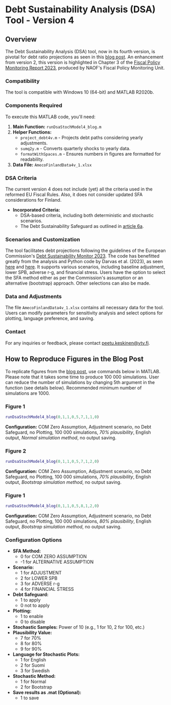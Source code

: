 # Debt Sustainability Analysis (DSA) Tool - Version 4

## Overview
The Debt Sustainability Analysis (DSA) tool, now in its fourth version, is pivotal for debt ratio projections as seen in this [blog post](https://www.vtv.fi/en/blog/the-length-of-the-adjustment-plan-in-the-reformed-eu-debt-rules-is-of-great-importance-to-finland/). An enhancement from version 2, this version is highlighted in Chapter 3 of the [Fiscal Policy Monitoring Report 2023](https://www.vtv.fi/en/publications/fiscal-policy-monitoring-report-2023/), produced by NAOF's Fiscal Policy Monitoring Unit.

### Compatibility
The tool is compatible with Windows 10 (64-bit) and MATLAB R2020b.

### Components Required
To execute this MATLAB code, you'll need:

1. **Main Function:** `runDsaStochModel4_blog.m`
2. **Helper Functions:**
   - `project_debt4v.m` - Projects debt paths considering yearly adjustments.
   - `sumq2y.m` - Converts quarterly shocks to yearly data.
   - `formatWithSpaces.m` - Ensures numbers in figures are formatted for readability.
3. **Data File:** `AmecoFinlandData4v_1.xlsx`

### DSA Criteria ###
The current version 4 does not include (yet) all the criteria used in the reformed EU Fiscal Rules.
Also, it does not consider updated SFA considerations for Finland.

- **Incorporated Criteria:**
  - DSA-based criteria, including both deterministic and stochastic scenarios.
  - The Debt Sustainability Safeguard as outlined in [article 6a](https://www.consilium.europa.eu/media/70386/st06645-re01-en24.pdf).

### Scenarios and Customization
The tool facilitates debt projections following the guidelines of the European Commission's [Debt Sustainability Monitor 2023](https://economy-finance.ec.europa.eu/publications/debt-sustainability-monitor-2023_en). The code has benefitted greatly from the analysis and Python code by Darvas et al. (2023), as seen [here](https://www.bruegel.org/working-paper/quantitative-evaluation-european-commissions-fiscal-governance-proposal) and [here](https://github.com/lennardwelslau/eu-debt-sustainability-analysis). It supports various scenarios, including baseline adjustment, lower SPB, adverse r-g, and financial stress. Users have the option to select the SFA method either as per the Commission's assumption or an alternative (bootstrap) approach. Other selections can also be made.

### Data and Adjustments
The file `AmecoFinlandData4v_1.xlsx` contains all necessary data for the tool. Users can modify parameters for sensitivity analysis and select options for plotting, language preference, and saving.

### Contact
For any inquiries or feedback, please contact peetu.keskinen@vtv.fi.

## How to Reproduce Figures in the Blog Post

To replicate figures from the [blog post](https://www.vtv.fi/en/blog/the-length-of-the-adjustment-plan-in-the-reformed-eu-debt-rules-is-of-great-importance-to-finland/), use commands below in MATLAB.
Please note that it takes some time to produce 100 000 simulations. User can reduce the number of simulations by changing 5th argument in the function (see details below). Recommended minimum number of simulations are 1000.

### Figure 1
```matlab
runDsaStochModel4_blog(0,1,1,0,5,7,1,1,0)
```
**Configuration:** COM Zero Assumption, Adjustment scenario, no Debt Safeguard, no Plotting, 100 000 simulations, _70% plausibility_, English output, _Normal simulation method_, no output saving.

### Figure 2
```matlab
runDsaStochModel4_blog(0,1,1,0,5,7,1,2,0)
```
**Configuration:** COM Zero Assumption, Adjustment scenario, no Debt Safeguard, no Plotting, 100 000 simulations, _70% plausibility_, English output, _Bootstrap simulation method_, no output saving.

### Figure 1
```matlab
runDsaStochModel4_blog(0,1,1,0,5,8,1,2,0)
```
**Configuration:** COM Zero Assumption, Adjustment scenario, no Debt Safeguard, no Plotting, 100 000 simulations, _80% plausibility_, English output, _Bootstrap simulation method_, no output saving.

### Configuration Options
- **SFA Method:**
  - 0 for COM ZERO ASSUMPTION
  - -1 for ALTERNATIVE ASSUMPTION
- **Scenario:**
  - 1 for ADJUSTMENT
  - 2 for LOWER SPB
  - 3 for ADVERSE r-g
  - 4 for FINANCIAL STRESS
- **Debt Safeguard:**
  - 1 to apply
  - 0 not to apply
- **Plotting:**
  - 1 to enable
  - 0 to disable
- **Stochastic Samples:** Power of 10 (e.g., 1 for 10, 2 for 100, etc.)
- **Plausibility Value:**
  - 7 for 70%
  - 8 for 80%
  - 9 for 90%
- **Language for Stochastic Plots:**
  - 1 for English
  - 2 for Suomi
  - 3 for Swedish
- **Stochastic Method:**
  - 1 for Normal
  - 2 for Bootstrap
- **Save results as .mat (Optional):**
  - 1 to save




